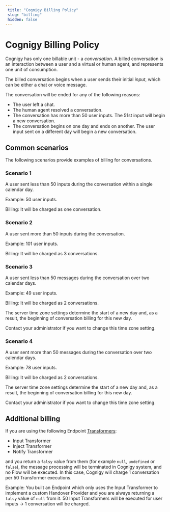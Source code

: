```yaml
---
 title: "Cognigy Billing Policy" 
 slug: "billing" 
 hidden: false 
---
```


# Cognigy Billing Policy

Cognigy has only one billable unit - a *conversation*. A billed conversation is an interaction between a user and a virtual or human agent, and represents one unit of consumption.

The billed conversation begins when a user sends their initial *input*, which can be either a chat or voice message.

The conversation will be ended for any of the following reasons:

- The user left a chat.
- The human agent resolved a conversation.
- The conversation has more than 50 user inputs.
  The 51st input will begin a new conversation.
- The conversation begins on one day and ends on another.
  The user input sent on a different day will begin a new conversation.  

## Common scenarios

The following scenarios provide examples of billing for conversations.

### Scenario 1

A user sent less than 50 inputs during the conversation within a single calendar day.

Example: 50 user inputs.

Billing: It will be charged as one conversation.

### Scenario 2

A user sent more than 50 inputs during the conversation.

Example: 101 user inputs.

Billing: It will be charged as 3 conversations.

### Scenario 3

A user sent less than 50 messages during the conversation over two calendar days.

Example: 49 user inputs.

Billing: It will be charged as 2 conversations.

The server time zone settings determine the start of a new day and, as a result, the beginning of conversation billing for this new day.

Contact your administrator if you want to change this time zone setting.

### Scenario 4

A user sent more than 50 messages during the conversation over two calendar days.

Example: 78 user inputs.

Billing: It will be charged as 2 conversations.

The server time zone settings determine the start of a new day and, as a result, the beginning of conversation billing for this new day.

Contact your administrator if you want to change this time zone setting.

## Additional billing 

If you are using the following Endpoint [Transformers](../ai/endpoints/transformers/transformers.md):

- Input Transformer
- Inject Transformer
- Notify Transformer
  
and you return a `falsy` value from them (for example `null`, `undefined` or `false`), the message processing will be terminated in Cognigy system, and no Flow will be executed. In this case, Cognigy will charge 1 conversation per 50 Transformer executions.

Example: You built an Endpoint which only uses the Input Transformer to implement a custom Handover Provider and you are always returning a `falsy` value of `null` from it. 50 Input Transformers will be executed for user inputs -> 1 conversation will be charged.